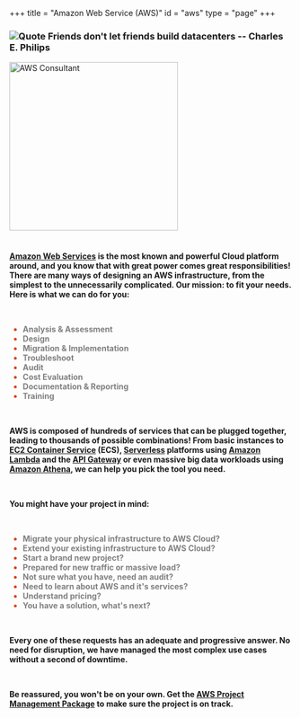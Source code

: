 +++
title = "Amazon Web Service (AWS)"
id = "aws"
type = "page"
+++

<div class="container" role="main">
	<div class="row">
		<div class="col-md-6">
			<h3 class="font01">
			<img style="float" src="/img/aws/quote.png" alt="Quote">  
			Friends don't let friends build datacenters -- Charles E. Philips
			</h3>
		</div>
		<div class="col-md-6">
			<img style="float: center; margin: 0px 0px 0px 0px;" src="/img/aws/aws-new.jpg" width="300" alt="AWS Consultant">
		</div>
	</div>
	<br />
	<div>
		<h4 class="font01">
		<p>
		<a href="https://aws.amazon.com">Amazon Web Services</a> is the most known and powerful Cloud platform around, and you know that with great power comes great responsibilities! There are many ways of designing an AWS infrastructure, from the simplest to the unnecessarily complicated. Our mission: to fit your needs.  Here is what we can do for you:
		</p>
		<br />
		<p>
		 	<ul style="color:#d84315">
				 <li><span style="color:grey">Analysis & Assessment</li>
				 <li><span style="color:grey">Design</li>
				 <li><span style="color:grey">Migration & Implementation</li>
				 <li><span style="color:grey">Troubleshoot</li>
				 <li><span style="color:grey">Audit</li>
				 <li><span style="color:grey">Cost Evaluation</li>
				 <li><span style="color:grey">Documentation & Reporting</li>
				 <li><span style="color:grey">Training</li>
			 </ul>
 		</p>
		<br />
		<p>
			AWS is composed of hundreds of services that can be plugged together, leading to thousands of possible combinations! From basic instances to <a href="https://aws.amazon.com/ecs/">EC2 Container Service</a> (ECS), <a href="https://serverless.com/">Serverless</a> platforms using <a href="https://aws.amazon.com/lambda/">Amazon Lambda</a> and the <a href="https://aws.amazon.com/api-gateway/">API Gateway</a> or even massive big data workloads using <a href="https://aws.amazon.com/athena/">Amazon Athena</a>, we can help you pick the tool you need.
		</p>
		<br />
		<p>
			You might have your project in mind:
		</p>
		<br />
		<ul style="color:#d84315">
			<li><span style="color:grey">Migrate your physical infrastructure to AWS Cloud?</li>
			<li><span style="color:grey">Extend your existing infrastructure to AWS Cloud?</li>
			<li><span style="color:grey">Start a brand new project?</li>
			<li><span style="color:grey">Prepared for new traffic or massive load?</li>
			<li><span style="color:grey">Not sure what you have, need an audit?</li>
			<li><span style="color:grey">Need to learn about AWS and it's services?</li>
    		<li><span style="color:grey">Understand pricing?</li>
    		<li><span style="color:grey">You have a solution, what's next?</li>
		</ul>
		<br />
		<p>
			Every one of these requests has an adequate and progressive answer. No need for disruption, we have managed the most complex use cases without a second of downtime.
		</p>
		<br />
		<p>
			Be reassured, you won't be on your own.  Get the <a href="/aws-consulting-services/amazon-web-services-project-management-pack/">AWS Project Management Package</a> to make sure the project is on track.
		</p>
		<br />
		</h4>
	</div>
</div>
